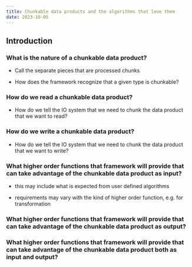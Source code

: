 ```yaml
---
title: Chunkable data products and the algorithms that love them
date: 2023-10-05
---
```


## Introduction

### What is the nature of a chunkable data product? 

* Call the separate pieces that are processed chunks

* How does the framework recognize that a given type is chunkable?

### How do we read a chunkable data product? 

* How do we tell the IO system that we need to chunk the data product that we want to read?

### How do we write a chunkable data product? 

* How do we tell the IO system that we need to chunk the data product that we want to write?

### What higher order functions that framework will provide that can take advantage of the chunkable data product as input?

* this may include what is expected from user defined algorithms 

* requirements may vary with the kind of higher order function, e.g. for transformation 

### What higher order functions that framework will provide that can take advantage of the chunkable data product as output?


### What higher order functions that framework will provide that can take advantage of the chunkable data product both as input and output?




